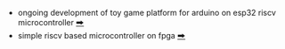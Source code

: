* ongoing development of toy game platform for arduino on esp32 riscv microcontroller [🠲](https://github.com/calint/bam)  
* simple riscv based microcontroller on fpga [🠲](https://github.com/calint/riscv)
